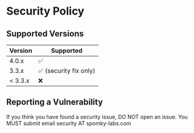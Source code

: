 # Security Policy

## Supported Versions

| Version | Supported                              |
| ------- |----------------------------------------|
| 4.0.x   | :white_check_mark:                     |
| 3.3.x   | :white_check_mark: (security fix only) |
| < 3.3.x | :x:                                    |

## Reporting a Vulnerability

If you think you have found a security issue, DO NOT open an issue. You MUST submit email security AT spomky-labs.com
